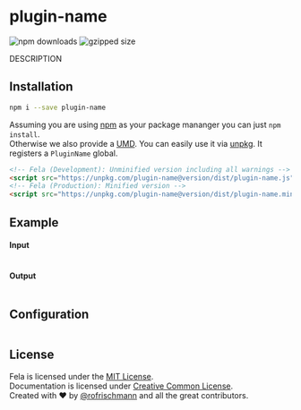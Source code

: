 # plugin-name

<img alt="npm downloads" src="https://img.shields.io/npm/dm/plugin-name.svg">
<img alt="gzipped size" src="https://img.shields.io/badge/gzipped-SIZEkb-brightgreen.svg">

DESCRIPTION

## Installation
```sh
npm i --save plugin-name
```
Assuming you are using [npm](https://www.npmjs.com) as your package mananger you can just `npm install`.<br>
Otherwise we also provide a [UMD](https://github.com/umdjs/umd). You can easily use it via [unpkg](https://unpkg.com/). It registers a `PluginName` global.
```HTML
<!-- Fela (Development): Unminified version including all warnings -->
<script src="https://unpkg.com/plugin-name@version/dist/plugin-name.js"></script>
<!-- Fela (Production): Minified version -->
<script src="https://unpkg.com/plugin-name@version/dist/plugin-name.min.js"></script>
```

## Example
#### Input
```javascript
```
#### Output
```javascript
```

## Configuration
```javascript
```

## License
Fela is licensed under the [MIT License](http://opensource.org/licenses/MIT).<br>
Documentation is licensed under [Creative Common License](http://creativecommons.org/licenses/by/4.0/).<br>
Created with ♥ by [@rofrischmann](http://rofrischmann.de) and all the great contributors.
